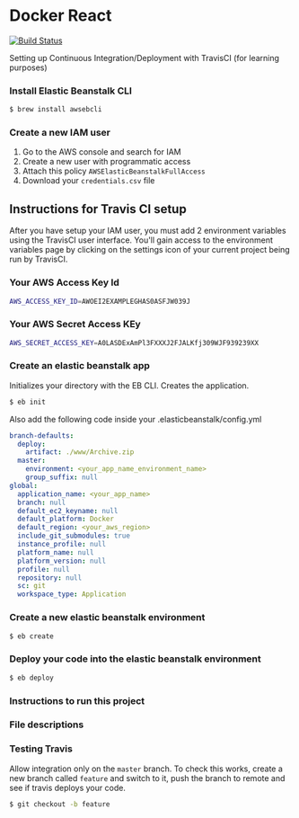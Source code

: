 # Docker React 

[![Build Status](https://travis-ci.com/sergiopichardo/docker-react.svg?branch=master)](https://travis-ci.com/sergiopichardo/docker-react)

Setting up Continuous Integration/Deployment with TravisCI (for learning purposes)


### Install Elastic Beanstalk CLI 
```sh
$ brew install awsebcli
```

### Create a new IAM user
1. Go to the AWS console and search for IAM 
2. Create a new user with programmatic access 
3. Attach this policy `AWSElasticBeanstalkFullAccess`
4. Download your `credentials.csv` file

## Instructions for Travis CI setup
After you have setup your IAM user, you must add 2 environment 
variables using the TravisCI user interface. You'll gain access
to the environment variables page by clicking on the settings 
icon of your current project being run by TravisCI. 

### Your AWS Access Key Id 
```sh
AWS_ACCESS_KEY_ID=AWOEI2EXAMPLEGHAS0ASFJW039J
```

### Your AWS Secret Access KEy
```sh
AWS_SECRET_ACCESS_KEY=A0LASDExAmPl3FXXXJ2FJALKfj309WJF939239XX
```


### Create an elastic beanstalk app
Initializes your directory with the EB CLI. Creates the application.
```sh
$ eb init
```

Also add the following code inside your .elasticbeanstalk/config.yml
```yml
branch-defaults:
  deploy:
    artifact: ./www/Archive.zip
  master:
    environment: <your_app_name_environment_name>
    group_suffix: null
global:
  application_name: <your_app_name>
  branch: null
  default_ec2_keyname: null
  default_platform: Docker
  default_region: <your_aws_region>
  include_git_submodules: true
  instance_profile: null
  platform_name: null
  platform_version: null
  profile: null
  repository: null
  sc: git
  workspace_type: Application
```


### Create a new elastic beanstalk environment
```sh
$ eb create
```

### Deploy your code into the elastic beanstalk environment
```sh 
$ eb deploy
```


### Instructions to run this project 
<Will go here>


### File descriptions 
<Will go here>


### Testing Travis 
Allow integration only on the `master` branch. 
To check this works, create a new branch called `feature` and switch to it, 
push the branch to remote and see if travis deploys your code.

```sh
$ git checkout -b feature
```





